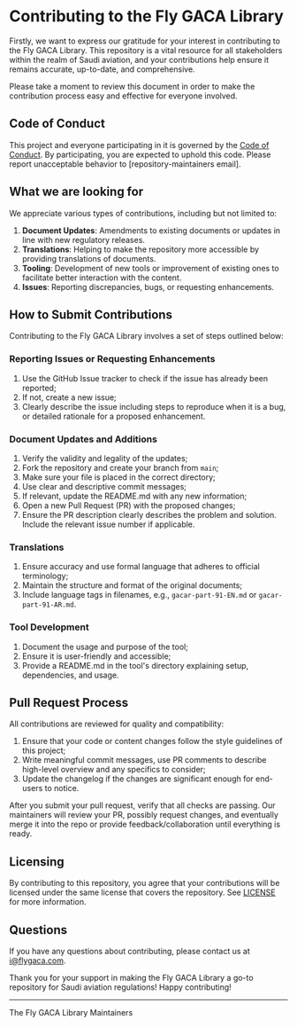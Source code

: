 # Contributing to the Fly GACA Library

Firstly, we want to express our gratitude for your interest in contributing to the Fly GACA Library. This repository is a vital resource for all stakeholders within the realm of Saudi aviation, and your contributions help ensure it remains accurate, up-to-date, and comprehensive.

Please take a moment to review this document in order to make the contribution process easy and effective for everyone involved.

## Code of Conduct

This project and everyone participating in it is governed by the [Code of Conduct](CODE_OF_CONDUCT.md). By participating, you are expected to uphold this code. Please report unacceptable behavior to [repository-maintainers email].

## What we are looking for

We appreciate various types of contributions, including but not limited to:

1. **Document Updates**: Amendments to existing documents or updates in line with new regulatory releases.
2. **Translations**: Helping to make the repository more accessible by providing translations of documents.
3. **Tooling**: Development of new tools or improvement of existing ones to facilitate better interaction with the content.
4. **Issues**: Reporting discrepancies, bugs, or requesting enhancements.

## How to Submit Contributions

Contributing to the Fly GACA Library involves a set of steps outlined below:

### Reporting Issues or Requesting Enhancements

1. Use the GitHub Issue tracker to check if the issue has already been reported;
2. If not, create a new issue;
3. Clearly describe the issue including steps to reproduce when it is a bug, or detailed rationale for a proposed enhancement.

### Document Updates and Additions

1. Verify the validity and legality of the updates;
2. Fork the repository and create your branch from `main`;
3. Make sure your file is placed in the correct directory;
4. Use clear and descriptive commit messages;
5. If relevant, update the README.md with any new information;
6. Open a new Pull Request (PR) with the proposed changes;
7. Ensure the PR description clearly describes the problem and solution. Include the relevant issue number if applicable.

### Translations

1. Ensure accuracy and use formal language that adheres to official terminology;
2. Maintain the structure and format of the original documents;
3. Include language tags in filenames, e.g., `gacar-part-91-EN.md` or `gacar-part-91-AR.md`.

### Tool Development

1. Document the usage and purpose of the tool;
2. Ensure it is user-friendly and accessible;
3. Provide a README.md in the tool's directory explaining setup, dependencies, and usage.

## Pull Request Process

All contributions are reviewed for quality and compatibility:

1. Ensure that your code or content changes follow the style guidelines of this project;
2. Write meaningful commit messages, use PR comments to describe high-level overview and any specifics to consider;
3. Update the changelog if the changes are significant enough for end-users to notice.

After you submit your pull request, verify that all checks are passing. Our maintainers will review your PR, possibly request changes, and eventually merge it into the repo or provide feedback/collaboration until everything is ready.

## Licensing

By contributing to this repository, you agree that your contributions will be licensed under the same license that covers the repository. See [LICENSE](LICENSE) for more information.

## Questions

If you have any questions about contributing, please contact us at i@flygaca.com.

Thank you for your support in making the Fly GACA Library a go-to repository for Saudi aviation regulations! Happy contributing!

---
The Fly GACA Library Maintainers
